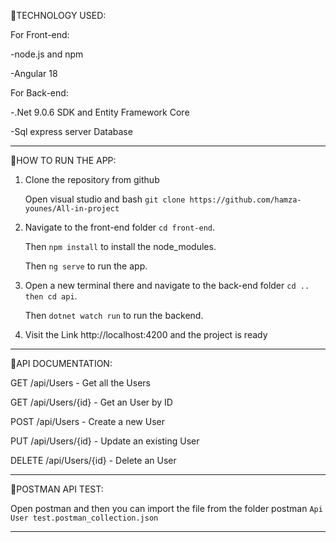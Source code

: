 📌TECHNOLOGY USED: 

For Front-end: 

-node.js and npm

-Angular 18

For Back-end:

-.Net 9.0.6 SDK and Entity Framework Core

-Sql express server Database

----

📌HOW TO RUN THE APP:
1. Clone the repository from github

   Open visual studio and bash `git clone https://github.com/hamza-younes/All-in-project`

2. Navigate to the front-end folder `cd front-end`.

   Then `npm install` to install the node_modules.

   Then `ng serve` to run the app.

3. Open a new terminal there and navigate to the back-end folder `cd .. then cd api`.
  
   Then `dotnet watch run` to run the backend.

4. Visit the Link http://localhost:4200 and the project is ready

----

📌API DOCUMENTATION:

GET /api/Users - Get all the Users

GET /api/Users/{id} - Get an User by ID  

POST /api/Users - Create a new User 

PUT /api/Users/{id} - Update an existing User  

DELETE /api/Users/{id} - Delete an User 

----

📌POSTMAN API TEST:

Open postman and then you can import the file from the folder postman `Api User test.postman_collection.json`

---
